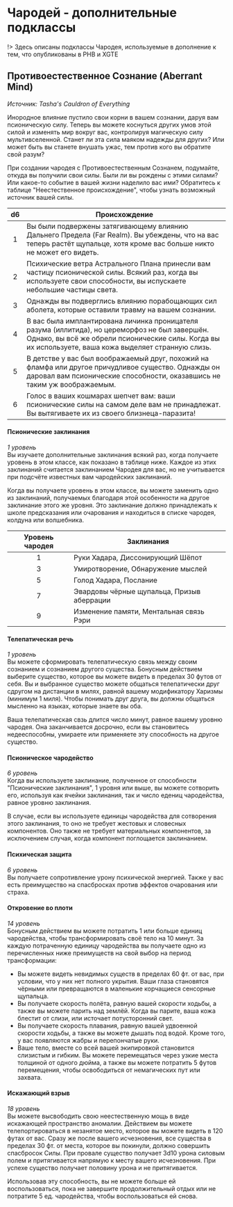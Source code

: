# Чародей - дополнительные подклассы
!> Здесь описаны подклассы Чародея, используемые в дополнение к тем, что опубликованы в PHB и XGTE

## Противоестественное Сознание (Aberrant Mind)
_Источник: Tasha's Cauldron of Everything_

Инородное влияние пустило свои корни в вашем сознании, даруя вам псионическую силу. Теперь вы можете коснуться других умов этой силой и изменять мир вокруг вас, контролируя магическую силу мультивселенной. Станет ли эта сила маяком надежды для других? Или может быть вы станете внушать ужас, тем против кого вы обратите свой разум?

При создании чародея с Противоестественным Сознанем, подумайте, откуда вы получили свои силы. Были ли вы рождены с этими силами? Или какое-то событие в вашей жизни наделило вас ими? Обратитесь к таблице "Неестественное происхождение", чтобы узнать возможный источник вашей силы.

| d6            | Происхождение     |  
|:-------------:|-------------------|  
|       1       | Вы были подвержены затягивающему влиянию Дальнего Предела (Far Realm). Вы убеждены, что на вас теперь растёт щупальце, хотя кроме вас больше никто не может его видеть. |
|       2       | Психические ветра Астрального Плана принесли вам частицу псионической силы. Всякий раз, когда вы используете свои способности, вы испускаете небольшие частицы света. |
|       3       | Однажды вы подверглись влиянию порабощающих сил аболета, которые оставили травму на вашем сознании. |
|       4       | В вас была имплантирована личинка проницателя разума (иллитида), но цереморфоз не был завершён. Однако, вы всё же обрели псионические силы. Когда вы их используете, ваша кожа выделяет странную слизь. |
|       5       | В детстве у вас был воображаемый друг, похожий на фламфа или другое причудливое существо. Однажды он даровал вам псионические способности, оказавшись не таким уж воображаемым. |
|       6       | Голос в ваших кошмарах шепчет вам: ваши псионические силы на самом деле вам не принадлежат. Вы вытягиваете их из своего близнеца-паразита! |

#### Псионические заклинания
_1 уровень_  
Вы изучаете дополнительные заклинания всякий раз, когда получаете уровень в этом классе, как показано в таблице ниже. Каждое из этих заклинаний считается заклинанием Чародея для вас, но не учитывается при подсчёте известных вам чародейских заклинаний.

Когда вы получаете уровень в этом классе, вы можете заменить одно из заклинаний, получаемых благодаря этой особенности на другое заклинание этого же уровня. Это заклинание должно принадлежать к школе предсказания или очарования и находиться в списке чародея, колдуна или волшебника.

| Уровень чародея | Заклинания     |  
|:-------------:|-------------------|  
|       1       | Руки Хадара, Диссонирующий Шёпот |
|       3       | Умиротворение, Обнаружение мыслей |
|       5       | Голод Хадара, Послание |
|       7       | Эвардовы чёрные щупальца, Призыв аберрации |
|       9       | Изменение памяти, Ментальная связь Рэри |

#### Телепатическая речь
_1 уровень_  
Вы можете сформировать телепатическую связь между своим сознанием и сознанием другого существа. Бонусным действием выберите существо, которое вы можете видеть в пределах 30 футов от себя. Вы и выбранное существо можете общаться телепатически друг сдругом на дистанции в милях, равной вашему модификатору Харизмы (минимум 1 миля). Чтобы понимать друг друга, вы должны общаться мысленно на языках, которые знаете вы оба.

Ваша телепатическая свзь длится число минут, равное вашему уровню чародея. Она заканчивается досрочно, если вы становитесь недееспособны, умираете или применяете эту способность на другое существо.

#### Псионическое чародейство
_6 уровень_  
Когда вы используете заклинание, полученное от способности "Псионические заклинания", 1 уровня или выше, вы можете сотворить его, используя как ячейки заклинания, так и число едениц чародейства, равное уровню заклинания.

В случае, если вы используете единицы чародейства для сотворения этого заклинания, то оно не требует жестовых и словесных компонентов. Оно также не требует материальных компонентов, за исключением случая, когда компонент поглощается заклинанием.

#### Психическая защита
_6 уровень_  
Вы получаете сопротивление урону психической энергией. Также у вас есть преимущество на спасбросках против эффектов очарования или страха.

#### Откровение во плоти
_14 уровень_  
Бонусным действием вы можете потратить 1 или больше единиц чародейства, чтобы трансформировать своё тело на 10 минут. За каждую потраченную единицу чародейства вы получаете одно из перечисленных ниже преимуществ на свой выбор на период трансформации:
- Вы можете видеть невидимых существ в пределах 60 фт. от вас, при условии, что у них нет полного укрытия. Ваши глаза становятся чёрными или превращаются в маленькие корчащиеся сенсорные щупальца.
- Вы получаете скорость полёта, равную вашей скорости ходьбы, а также вы можете парить над землёй. Когда вы парите, ваша кожа блестит от слизи, или источает потусторонний свет.
-  Вы получаете скорость плавания, равную вашей удвоенной скорости ходьбы, а также вы можете дышать под водой. Кроме того, у вас появляются жабры и перепончатые руки.
- Ваше тело, вместе со всей вашей экипировкой становится слизистым и гибким. Вы можете перемещаться через узкие места толщиной от одного дюйма, а также вы можете потратить 5 футов перемещения, чтобы освободиться от немагических пут или захвата.

#### Искажающий взрыв
_18 уровень_  
Вы можете высвободить свою неестественную мощь в виде искажающей пространство аномалии. Действием вы можете телепортироваться в незанятое место, которое вы можете видеть в 120 футах от вас. Сразу же после вашего исчезновения, все существа в пределах 30 фт. от места, которое вы покинули, должно совершить спасбросок Силы. При провале существо получает 3d10 урона силовым полем и притягивается напрямую к месту вашего исчезновения. При успехе существо получает половину урона и не притягивается.

Использовав эту способность, вы не можете больше ей воспользоваться, пока не завершите продолжительный отдых или не потратите 5 ед. чародейства, чтобы воспользоваться ей снова.